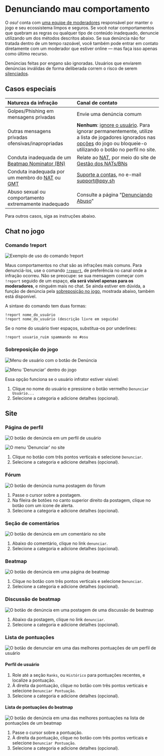 # Denunciando mau comportamento

O *osu!* conta com [uma equipe de moderadores](/wiki/People/Global_Moderation_Team) responsável por manter o jogo e seu ecossistema limpos e seguros. Se você notar comportamentos que quebram as regras ou qualquer tipo de conteúdo inadequado, denuncie utilizando um dos métodos descritos abaixo. Se sua denúncia não for tratada dentro de um tempo razoável, você também pode entrar em contato diretamente com um moderador que estiver online — mas faça isso apenas como último recurso.

Denúncias feitas por engano são ignoradas. Usuários que enviarem denúncias inválidas de forma deliberada correm o risco de serem [silenciados](/wiki/Silence).

## Casos especiais

| Natureza da infração | Canal de contato |
| :-- | :-- |
| Golpes/Phishing em mensagens privadas | Envie uma denúncia comum |
| Outras mensagens privadas ofensivas/inapropriadas | **Nenhum**: [ignore o usuário](/wiki/Client/Interface/Chat_console#commands-list). Para ignorar permanentemente, utilize a lista de jogadores ignorados nas [opções](/wiki/Client/Options) do jogo ou bloqueie-o utilizando o botão no perfil no site. |
| Conduta inadequada de um [Beatmap Nominator (BN)](/wiki/People/Beatmap_Nominators) | Relate ao [NAT](/wiki/People/Nomination_Assessment_Team), por meio do site de [Gestão dos NATs/BNs](https://bn.mappersguild.com/reports) |
| Conduta inadequada por um membro do [NAT](/wiki/People/Nomination_Assessment_Team) ou [GMT](/wiki/People/Global_Moderation_Team) | [Suporte a contas](/wiki/People/Account_support_team), no e-mail [support@ppy.sh](mailto:support@ppy.sh) |
| Abuso sexual ou comportamento extremamente inadequado | Consulte a página "[Denunciando Abuso](/wiki/Reporting_bad_behaviour/Abuse)" |

Para outros casos, siga as instruções abaixo.

## Chat no jogo

### Comando !report

![](img/report-command.jpg "Exemplo de uso do comando !report")

Maus comportamentos no chat são as infrações mais comuns. Para denunciá-los, use o comando [`!report`](https://osu.ppy.sh/community/forums/topics/34843), de preferência no canal onde a infração ocorreu. Não se preocupe: se sua mensagem começar com `!report` seguido de um espaço, **ela será visível apenas para os moderadores**, e ninguém mais no chat. Se ainda estiver em dúvida, a função de denúncia pela [sobreposição no jogo](#in-game-overlay), mostrada abaixo, também está disponível.

A sintaxe do comando tem duas formas:

```
!report nome_do_usuário
!report nome_do_usuário (descrição livre em seguida)
```

Se o nome do usuário tiver espaços, substitua-os por underlines:

```
!report usuario_ruim spammando no #osu
```

### Sobreposição do jogo

![](img/report-user-1.png "Menu de usuário com o botão de Denúncia")

![](img/report-user-2.png "Menu 'Denunciar' dentro do jogo")

Essa opção funciona se o usuário infrator estiver visível:

1. Clique no nome do usuário e pressione o botão vermelho `Denunciar Usuário...`
2. Selecione a categoria e adicione detalhes (opcional).

## Site

### Página de perfil

![](img/report-user-profile.png "O botão de denúncia em um perfil de usuário")

![](img/report-user-web.png "O menu 'Denunciar' no site")

1. Clique no botão com três pontos verticais e selecione `Denunciar`.
2. Selecione a categoria e adicione detalhes (opcional).

### Fórum

![](img/report-user-forum.png "O botão de denúncia numa postagem do fórum")

1. Passe o cursor sobre a postagem.
2. Na fileira de botões no canto superior direito da postagem, clique no botão com um ícone de alerta.
3. Selecione a categoria e adicione detalhes (opcional).

### Seção de comentários

![](img/report-user-comment.png "O botão de denúncia em um comentário no site")

1. Abaixo do comentário, clique no link `denunciar`.
2. Selecione a categoria e adicione detalhes (opcional).

### Beatmap

![](img/report-beatmap.png "O botão de denúncia em uma página de beatmap")

1. Clique no botão com três pontos verticais e selecione `Denunciar`.
2. Selecione a categoria e adicione detalhes (opcional).

### Discussão de beatmap

![](img/report-user-discussion.png "O botão de denúncia em uma postagem de uma discussão de beatmap")

1. Abaixo da postagem, clique no link `denunciar`.
2. Selecione a categoria e adicione detalhes (opcional).

### Lista de pontuações

![](img/report-score-user.png "O botão de denunciar em uma das melhores pontuações de um perfil de usuário")

#### Perfil de usuário

1. Role até a seção `Ranks`, ou `Histórico` para pontuações recentes, e localize a pontuação.
2. À direita da pontuação, clique no botão com três pontos verticais e selecione `Denunciar Pontuação`.
3. Selecione a categoria e adicione detalhes (opcional).

#### Lista de pontuações do beatmap

![](img/report-score-beatmap.png "O botão de denúncia em uma das melhores pontuações na lista de pontuações de um beatmap")

1. Passe o cursor sobre a pontuação.
2. À direita da pontuação, clique no botão com três pontos verticais e selecione `Denunciar Pontuação`.
3. Selecione a categoria e adicione detalhes (opcional).